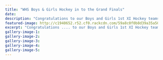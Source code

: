 ```yaml
---
title: "WHS Boys & Girls Hockey in to the Grand Finals"
date: 
description: "Congratulations to our Boys and Girls 1st XI Hockey teams for making the Grand Finals in the Secondary School Div 1 Grade in Manawatu next week.."
featured-image: http://c1940652.r52.cf0.rackcdn.com/59a8c0f0b8d39a35a50004fa/hockey-image.jpg
excerpt: "Congratulations .... to our Boys and Girls 1st XI Hockey teams for both making the Grand Finals in the Secondary School Div 1 Grade in Manawatu next week.."
gallery-image-1: 
gallery-image-2: 
gallery-image-3: 
gallery-image-4: 
gallery-image-5: 
---
```

